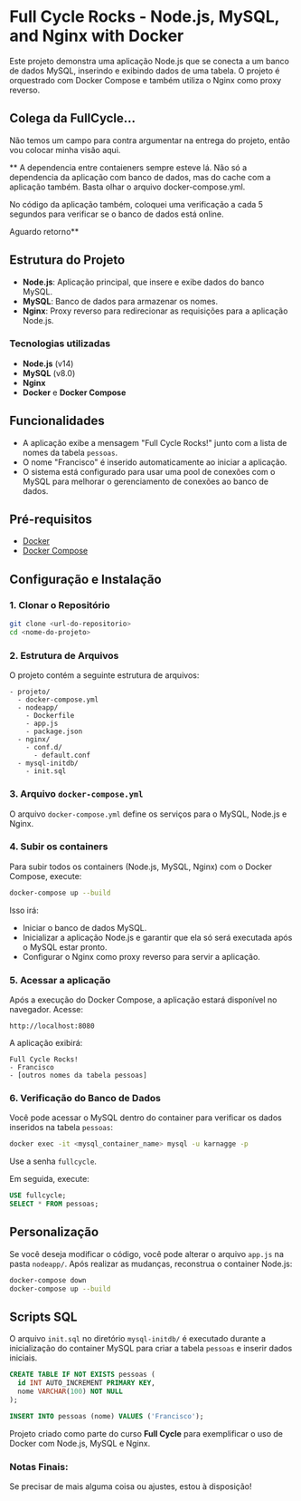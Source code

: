 # Full Cycle Rocks - Node.js, MySQL, and Nginx with Docker

Este projeto demonstra uma aplicação Node.js que se conecta a um banco de dados MySQL, inserindo e exibindo dados de uma tabela. O projeto é orquestrado com Docker Compose e também utiliza o Nginx como proxy reverso.

## Colega da FullCycle...

Não temos um campo para contra argumentar na entrega do projeto, então vou colocar minha visão aqui.

** A dependencia entre contaieners sempre esteve lá. Não só a dependencia da aplicação com banco de dados, mas do cache com a aplicação também.
Basta olhar o arquivo docker-compose.yml.

No código da aplicação também, coloquei uma verificação a cada 5 segundos para verificar se o banco de dados está online.

Aguardo retorno**

## Estrutura do Projeto

- **Node.js**: Aplicação principal, que insere e exibe dados do banco MySQL.
- **MySQL**: Banco de dados para armazenar os nomes.
- **Nginx**: Proxy reverso para redirecionar as requisições para a aplicação Node.js.

### Tecnologias utilizadas

- **Node.js** (v14)
- **MySQL** (v8.0)
- **Nginx**
- **Docker** e **Docker Compose**

## Funcionalidades

- A aplicação exibe a mensagem "Full Cycle Rocks!" junto com a lista de nomes da tabela `pessoas`.
- O nome "Francisco" é inserido automaticamente ao iniciar a aplicação.
- O sistema está configurado para usar uma pool de conexões com o MySQL para melhorar o gerenciamento de conexões ao banco de dados.

## Pré-requisitos

- [Docker](https://www.docker.com/)
- [Docker Compose](https://docs.docker.com/compose/)

## Configuração e Instalação

### 1. Clonar o Repositório

```bash
git clone <url-do-repositorio>
cd <nome-do-projeto>
```

### 2. Estrutura de Arquivos

O projeto contém a seguinte estrutura de arquivos:

```
- projeto/
  - docker-compose.yml
  - nodeapp/
    - Dockerfile
    - app.js
    - package.json
  - nginx/
    - conf.d/
      - default.conf
  - mysql-initdb/
    - init.sql
```

### 3. Arquivo `docker-compose.yml`

O arquivo `docker-compose.yml` define os serviços para o MySQL, Node.js e Nginx.

### 4. Subir os containers

Para subir todos os containers (Node.js, MySQL, Nginx) com o Docker Compose, execute:

```bash
docker-compose up --build
```

Isso irá:

- Iniciar o banco de dados MySQL.
- Inicializar a aplicação Node.js e garantir que ela só será executada após o MySQL estar pronto.
- Configurar o Nginx como proxy reverso para servir a aplicação.

### 5. Acessar a aplicação

Após a execução do Docker Compose, a aplicação estará disponível no navegador. Acesse:

```
http://localhost:8080
```

A aplicação exibirá:

```
Full Cycle Rocks!
- Francisco
- [outros nomes da tabela pessoas]
```

### 6. Verificação do Banco de Dados

Você pode acessar o MySQL dentro do container para verificar os dados inseridos na tabela `pessoas`:

```bash
docker exec -it <mysql_container_name> mysql -u karnagge -p
```

Use a senha `fullcycle`.

Em seguida, execute:

```sql
USE fullcycle;
SELECT * FROM pessoas;
```

## Personalização

Se você deseja modificar o código, você pode alterar o arquivo `app.js` na pasta `nodeapp/`. Após realizar as mudanças, reconstrua o container Node.js:

```bash
docker-compose down
docker-compose up --build
```

## Scripts SQL

O arquivo `init.sql` no diretório `mysql-initdb/` é executado durante a inicialização do container MySQL para criar a tabela `pessoas` e inserir dados iniciais.

```sql
CREATE TABLE IF NOT EXISTS pessoas (
  id INT AUTO_INCREMENT PRIMARY KEY,
  nome VARCHAR(100) NOT NULL
);

INSERT INTO pessoas (nome) VALUES ('Francisco');
```

Projeto criado como parte do curso **Full Cycle** para exemplificar o uso de Docker com Node.js, MySQL e Nginx.

### Notas Finais:

Se precisar de mais alguma coisa ou ajustes, estou à disposição!